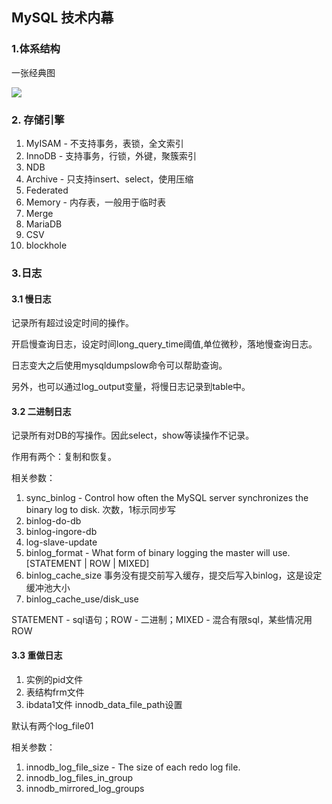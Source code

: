 ## MySQL 技术内幕

### 1.体系结构

一张经典图

![](https://img2018.cnblogs.com/blog/403167/201901/403167-20190116145915277-683033214.jpg)

### 2. 存储引擎

1. MyISAM - 不支持事务，表锁，全文索引
2. InnoDB - 支持事务，行锁，外键，聚簇索引
3. NDB
4. Archive - 只支持insert、select，使用压缩
5. Federated
6. Memory - 内存表，一般用于临时表
7. Merge
8. MariaDB 
9. CSV
10. blockhole

### 3.日志

#### 3.1  慢日志

记录所有超过设定时间的操作。

开启慢查询日志，设定时间long_query_time阈值,单位微秒，落地慢查询日志。

日志变大之后使用mysqldumpslow命令可以帮助查询。

另外，也可以通过log_output变量，将慢日志记录到table中。

#### 3.2 二进制日志

记录所有对DB的写操作。因此select，show等读操作不记录。

作用有两个：复制和恢复。

相关参数：

1. sync_binlog - Control how often the MySQL server synchronizes the binary log to disk. 次数，1标示同步写
2. binlog-do-db
3. binlog-ingore-db
4. log-slave-update
5. binlog_format - What form of binary logging the master will use. [STATEMENT | ROW | MIXED]
6. binlog_cache_size 事务没有提交前写入缓存，提交后写入binlog，这是设定缓冲池大小
7. binlog_cache_use/disk_use

STATEMENT  - sql语句；ROW  - 二进制；MIXED - 混合有限sql，某些情况用ROW

#### 3.3 重做日志

1. 实例的pid文件
2. 表结构frm文件
3. ibdata1文件 innodb_data_file_path设置

默认有两个log_file01

相关参数：

1. innodb_log_file_size - The size of each redo log file.
2. innodb_log_files_in_group
3. innodb_mirrored_log_groups